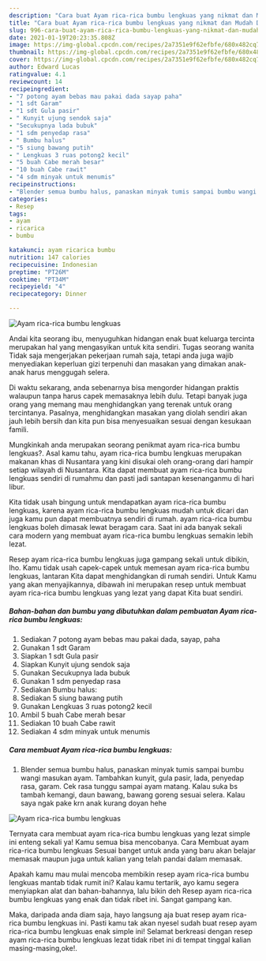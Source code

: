 ```yaml
---
description: "Cara buat Ayam rica-rica bumbu lengkuas yang nikmat dan Mudah Dibuat"
title: "Cara buat Ayam rica-rica bumbu lengkuas yang nikmat dan Mudah Dibuat"
slug: 996-cara-buat-ayam-rica-rica-bumbu-lengkuas-yang-nikmat-dan-mudah-dibuat
date: 2021-01-19T20:23:35.808Z
image: https://img-global.cpcdn.com/recipes/2a7351e9f62efbfe/680x482cq70/ayam-rica-rica-bumbu-lengkuas-foto-resep-utama.jpg
thumbnail: https://img-global.cpcdn.com/recipes/2a7351e9f62efbfe/680x482cq70/ayam-rica-rica-bumbu-lengkuas-foto-resep-utama.jpg
cover: https://img-global.cpcdn.com/recipes/2a7351e9f62efbfe/680x482cq70/ayam-rica-rica-bumbu-lengkuas-foto-resep-utama.jpg
author: Edward Lucas
ratingvalue: 4.1
reviewcount: 14
recipeingredient:
- "7 potong ayam bebas mau pakai dada sayap paha"
- "1 sdt Garam"
- "1 sdt Gula pasir"
- " Kunyit ujung sendok saja"
- "Secukupnya lada bubuk"
- "1 sdm penyedap rasa"
- " Bumbu halus"
- "5 siung bawang putih"
- " Lengkuas 3 ruas potong2 kecil"
- "5 buah Cabe merah besar"
- "10 buah Cabe rawit"
- "4 sdm minyak untuk menumis"
recipeinstructions:
- "Blender semua bumbu halus, panaskan minyak tumis sampai bumbu wangi masukan ayam. Tambahkan kunyit, gula pasir, lada, penyedap rasa, garam. Cek rasa tunggu sampai ayam matang. Kalau suka bs tambah kemangi, daun bawang, bawang goreng sesuai selera. Kalau saya ngak pake krn anak kurang doyan hehe"
categories:
- Resep
tags:
- ayam
- ricarica
- bumbu

katakunci: ayam ricarica bumbu 
nutrition: 147 calories
recipecuisine: Indonesian
preptime: "PT26M"
cooktime: "PT34M"
recipeyield: "4"
recipecategory: Dinner

---
```



![Ayam rica-rica bumbu lengkuas](https://img-global.cpcdn.com/recipes/2a7351e9f62efbfe/680x482cq70/ayam-rica-rica-bumbu-lengkuas-foto-resep-utama.jpg)

Andai kita seorang ibu, menyuguhkan hidangan enak buat keluarga tercinta merupakan hal yang mengasyikan untuk kita sendiri. Tugas seorang  wanita Tidak saja mengerjakan pekerjaan rumah saja, tetapi anda juga wajib menyediakan keperluan gizi terpenuhi dan masakan yang dimakan anak-anak harus menggugah selera.

Di waktu  sekarang, anda sebenarnya bisa mengorder hidangan praktis walaupun tanpa harus capek memasaknya lebih dulu. Tetapi banyak juga orang yang memang mau menghidangkan yang terenak untuk orang tercintanya. Pasalnya, menghidangkan masakan yang diolah sendiri akan jauh lebih bersih dan kita pun bisa menyesuaikan sesuai dengan kesukaan famili. 



Mungkinkah anda merupakan seorang penikmat ayam rica-rica bumbu lengkuas?. Asal kamu tahu, ayam rica-rica bumbu lengkuas merupakan makanan khas di Nusantara yang kini disukai oleh orang-orang dari hampir setiap wilayah di Nusantara. Kita dapat membuat ayam rica-rica bumbu lengkuas sendiri di rumahmu dan pasti jadi santapan kesenanganmu di hari libur.

Kita tidak usah bingung untuk mendapatkan ayam rica-rica bumbu lengkuas, karena ayam rica-rica bumbu lengkuas mudah untuk dicari dan juga kamu pun dapat membuatnya sendiri di rumah. ayam rica-rica bumbu lengkuas boleh dimasak lewat beragam cara. Saat ini ada banyak sekali cara modern yang membuat ayam rica-rica bumbu lengkuas semakin lebih lezat.

Resep ayam rica-rica bumbu lengkuas juga gampang sekali untuk dibikin, lho. Kamu tidak usah capek-capek untuk memesan ayam rica-rica bumbu lengkuas, lantaran Kita dapat menghidangkan di rumah sendiri. Untuk Kamu yang akan menyajikannya, dibawah ini merupakan resep untuk membuat ayam rica-rica bumbu lengkuas yang lezat yang dapat Kita buat sendiri.

<!--inarticleads1-->

##### Bahan-bahan dan bumbu yang dibutuhkan dalam pembuatan Ayam rica-rica bumbu lengkuas:

1. Sediakan 7 potong ayam bebas mau pakai dada, sayap, paha
1. Gunakan 1 sdt Garam
1. Siapkan 1 sdt Gula pasir
1. Siapkan  Kunyit ujung sendok saja
1. Gunakan Secukupnya lada bubuk
1. Gunakan 1 sdm penyedap rasa
1. Sediakan  Bumbu halus:
1. Sediakan 5 siung bawang putih
1. Gunakan  Lengkuas 3 ruas potong2 kecil
1. Ambil 5 buah Cabe merah besar
1. Sediakan 10 buah Cabe rawit
1. Sediakan 4 sdm minyak untuk menumis




<!--inarticleads2-->

##### Cara membuat Ayam rica-rica bumbu lengkuas:

1. Blender semua bumbu halus, panaskan minyak tumis sampai bumbu wangi masukan ayam. Tambahkan kunyit, gula pasir, lada, penyedap rasa, garam. Cek rasa tunggu sampai ayam matang. Kalau suka bs tambah kemangi, daun bawang, bawang goreng sesuai selera. Kalau saya ngak pake krn anak kurang doyan hehe
<img src="https://img-global.cpcdn.com/steps/a6f13df0da109046/160x128cq70/ayam-rica-rica-bumbu-lengkuas-langkah-memasak-1-foto.jpg" alt="Ayam rica-rica bumbu lengkuas">



Ternyata cara membuat ayam rica-rica bumbu lengkuas yang lezat simple ini enteng sekali ya! Kamu semua bisa mencobanya. Cara Membuat ayam rica-rica bumbu lengkuas Sesuai banget untuk anda yang baru akan belajar memasak maupun juga untuk kalian yang telah pandai dalam memasak.

Apakah kamu mau mulai mencoba membikin resep ayam rica-rica bumbu lengkuas mantab tidak rumit ini? Kalau kamu tertarik, ayo kamu segera menyiapkan alat dan bahan-bahannya, lalu bikin deh Resep ayam rica-rica bumbu lengkuas yang enak dan tidak ribet ini. Sangat gampang kan. 

Maka, daripada anda diam saja, hayo langsung aja buat resep ayam rica-rica bumbu lengkuas ini. Pasti kamu tak akan nyesel sudah buat resep ayam rica-rica bumbu lengkuas enak simple ini! Selamat berkreasi dengan resep ayam rica-rica bumbu lengkuas lezat tidak ribet ini di tempat tinggal kalian masing-masing,oke!.

